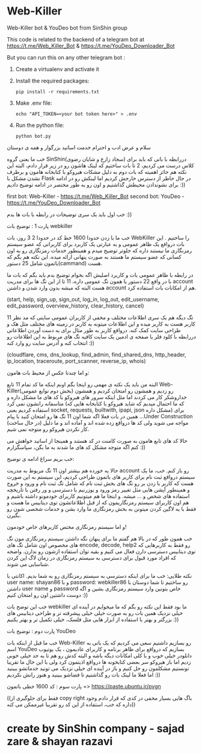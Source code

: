 # Web-Killer
Web-Killer bot & YouDeo bot from SinShin group

This code is related to the backend of a telegram bot at https://t.me/Web_Killer_Bot & https://t.me/YouDeo_Downloader_Bot

But you can run this on any other telegram bot :

  1. Create a virtualenv and activate it

  2. Install the required packages:

         pip install -r requirements.txt
    
  3. Make .env file:

         echo "API_TOKEN=<your bot token here>" > .env
    
  4. Run the python file:

         python bot.py



سلام و عرض ادب و احترام خدمت اساتید بزرگوار و همه ی دوستان

خب ما یعنی گروه SinShin(سجاد زارع و شایان رضوی) دررابطه با باتی که باید برای کلاس درست می کردیم، 2 تا بات ساختیم که لینک هاشون رو در زیر قرار دادم، البته این نکته هم حائز اهمیته که بات دوم به دلیل مشکات هیروکو با کتابخانه هامون و برطرف نشدن مشکل با Flask در حال حاظر از دسترس خارجش کردیم اما لینکش رو در ادامه برای نشوندادن محیطش گذاشتیم و اون رو به طور مختصر در ادامه توضیح دادیم :))

first bot: Web-Killer - https://t.me/Web_Killer_Bot                              second bot: YouDeo - https://t.me/YouDeo_Downloader_Bot

خب اول باید یک سری توضیحات در رابطه با بات ها بدم :))

پارت 1 : توضیح بات webkiller

خب ما با زدن حدودا 1600 خط کد در حدودا 2 3 روز، بات WebKiller را ساختیم . این بات درواقع یک ظاهر عمومی و به عبارتی یک کاربرد برای کاربرانی که عضو سیستم رمزنگاری ما نیستند داره که جلوتر توضیح میدم و همینطور خدمات رمزنگاری رو به اون کسانی که عضو سیستم ما هستند به صورت پنهانی ارائه میده. این نکته هم بگم که باتمون شامل 25 دستور(cammand) هست.

 

در رابطه با ظاهر عمومی بات و کاربرد اصلیش اگه بخوام توضیح بدم باید بگم که بات ما با در واقع 22 دستور یا همون تگ عمومی داره، 11 تا از این تگ ها برای مدریت account هست البته که میشه بدون وارد شدن و داشتن account هم از امکانات بات استفاده کرد.

(start, help, sign_up, sign_out, log_in, log_out, edit_username, edit_password, overview_history, clear_history, cancel)

11 تگ دیگه هم یک سری اطلاعات مختلف و مخفی از کاربران عمومی سایتی که مد نظر کاربر هست به کاربر میده و این اطلاعات میتونه به کاربر در زمینه های مختلف مثل هک و طراحی سایت کمک کنه. درواقع کاربر به طور مثال برای به دست آوردن اطلاعاتی دررابطه با کلود فلر یا صفحه ی ادمین یک سایت کافیه تگ های مربوط به این اطلاعات رو انتخاب کنه و آدرس سایت رو وارد کنه :))

(cloudflare, cms, dns_lookup, find_admin, find_shared_dns, http_header, ip_location, traceroute, port_scanner, reverse_ip, whois)

 

و اما چندتا عکس از محیط بات هامون:









 

البته من باید یک نکته ی مهمی رو اینجا بگم اونم اینکه ما کد تمام 11 تابع Web-Killer(بخش دوم توابع عمومی) رو زدیم و همشون رو امتحان کردیم و همشون خداروشکر کار می کردند اما مثل اینکه سرور های هیروکو با کد های ما مشکل داره و متاسفانه رانشون نمی کرد (که ما احتمال میدیم که شاید هیروکو با کتابخانه هایی که استفاده کردیم یعنی socket, requests, builtwith, ipapi, json مشکل داره) برای همین در بات فعلا اگه شما اون 11 تگ ها رو امتحان کنید با پیام ...Under Construction (در حال ساخت) مواجه می شوید ولی کد ها درواقع زده شده اند و آماده اند و ما دلیل کار نکردن هیروکو رو متوجه نمی شیم.

حالا کد های تابع هامون به صورت کامنت در کد هستند و همینجا از اساتید خواهش می کنم اگه متوجه مشکل کد های ما شدند به ما بگن، سپاسگزارم :))

 

خب بریم سراغ ادامه ی توضیح:

حالا یه خورده هم بیشتر اون 11 تگ مربوط به مدریت account رو باز کنم. خب، ما یک سیستم درواقع ثبت نام برای کاربر های باتمون طراحی کردیم، این سیستم به این صورت هست که کاربر با زدن بر رو تگ های بخش ثبت نام که شامل تگ ثبت نام و ورود و خروج و همینطور آپشن هایی مثل تغییر رمز ورود و یوزرنیم یا دسترسی و ور رفتن با تاریخچه استفاده های شخص و ... میشه. و اینجا ما هم میتونیم کاربرای خودمونو داشته باشیم و هم اون کاربرای سیستم رمزنگاریمون که از قبل اطلاعاتشون توی دیتابیس ما هست و فقط با یه لاگین کردن میتونن به بخش رمزنگاری ما وارد بشن و خدمات شخصی شون رو بگیرن.

 

و اما سیستم رمزنگاری مختص کاربرهای خاص خودمون!

خب همون طور که در بالا هم گفتم ما برای پنهان نگه داشتن سیستم رمزنگاری مون تگ های مخصوص اون شامل تگ های encode, decode, help2 رو فقط به کاربرهایی که توی دیتابیس دسترسی دارن فعال می کنیم و بقیه توان استفاده ازشون رو ندارن. واضحه که افراد مورد قبول برای دسترسی به سیستم رمزنگاری در زمان لاگ این کردن شناسایی می شوند.

نکته طلایی: خب ما برای اینکه دسترسی به سیستم رمزنگاری رو به شما بدیم. اکانتی با user name: shayan86 و با password: webkiller86 رو ساختیم تا شما دوستان با داشتن user name و password خاص بتونین وارد سیستم رمزنگاری بشین و اگه دوست داشتین اون رو امتحان کنیم :))

 

خب این توضح بات webkiller ما بود فقط این نکته رو بگم که ما میخوایم در آینده ای خیلی نزدیک همین بات رو به صورت خیلی خیلی پیشرفته تر و طراحی دیتابیس های بزرگتر و بهتر با استفاده از ابزار هایی مثل فلسک، خیلی تکمیل تر و بهتر بکنیم :))

 

پارت دوم : توضیح بات YouDeo

خب ما قبل از اینکه بات Web-Killer رو بسازیم داشتیم سعی می کردیم که یک باتی به اسم YouDeo بسازیم که درواقع برای ظاهر برنامه و کاربرای عادیمون ، یک یوتیوب دانلودر خیلی خوب و با کلی امکانات دیگه باشه و البته کدش رو هم تا یه حد خیلی خوبی زدیم اما باز هیروکو سر بعضی کتابخونه ها درواقع اذیتمون کرد ولی با این حال ما تقریبا تونستیم مشکلمون رو حل کنیم و باز در آینده ای خیلی نزدیک می تونید خدماتشو ببینید اما فعلا ما لینک بات رو گذاشتیم تا فضاشو ببینید و هنوز رانش نکردیم :))

 

پارت سوم : کد 1600 خطی باتمون  =>  https://paste.ubuntu.ir/pvgn

((فقط برای جلوگیری از copy right باگ هایی بسیار مخفی در کدی که قرار دادم وجود داره که خب، استفاده از این کد رو تقریبا غیرممکن می کنه))

 

# create by SinShin company - sajad zare & shayan razavi

 
